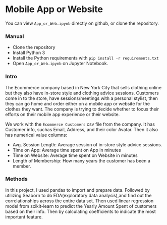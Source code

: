 # Mobile App or Website

You can view `App_or_Web.ipynb` directly on github, or clone the repository.
### Manual 
* Clone the repository
* Install Python 3 
* Install the Python requirements with `pip install -r requirements.txt`
* Open `App_or_Web.ipynb` on Jupyter Notebook.

### Intro
The Ecommerce company based in New York City that sells clothing online but they also have in-store style and clothing advice sessions. Customers come in to the store, have sessions/meetings with a personal stylist, then they can go home and order either on a mobile app or website for the clothes they want.
The company is trying to decide whether to focus their efforts on their mobile app experience or their website.

We work with the `Ecommerce Customers` csv file from the company. It has Customer info, suchas Email, Address, and their color Avatar. Then it also has numerical value columns:
* Avg. Session Length: Average session of in-store style advice sessions.
* Time on App: Average time spent on App in minutes
* Time on Website: Average time spent on Website in minutes
* Length of Membership: How many years the customer has been a member. 


### Methods
In this project, I used pandas to import and prepare data. Followed by utilizing Seaborn to do EDA(exploratory data analysis),and find out the correlationships across the entire data set. Then used linear regression model from scikit-learn
to predict the Yearly Amount Spent of customers based on their info. Then by calculating coefficients to indicate the most important feature.

